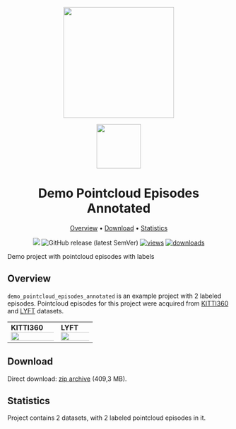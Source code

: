<div align="center" markdown> 

<img src="https://i.imgur.com/UdBujFN.png" width="250" /> <br>

<img src="https://i.imgur.com/ItAU54z.png" width="100"/> 

# Demo Pointcloud Episodes Annotated  

<p align="center">

  <a href="#overview">Overview</a> •
  <a href="#download">Download</a> •
  <a href="#statistics">Statistics</a>
</p>

[![](https://img.shields.io/badge/slack-chat-green.svg?logo=slack)](https://supervise.ly/slack)
![GitHub release (latest SemVer)](https://img.shields.io/github/v/release/supervisely-ecosystem/demo-poinctloud-episodes-annotated)
[![views](https://app.supervise.ly/img/badges/views/supervisely-ecosystem/demo-poinctloud-episodes-annotated)](https://supervise.ly) 
[![downloads](https://app.supervise.ly/img/badges/downloads/supervisely-ecosystem/demo-poinctloud-episodes-annotated)](https://supervise.ly)

</div>

Demo project with pointcloud episodes with labels

## Overview 

`demo_pointcloud_episodes_annotated` is an example project with 2 labeled episodes. 
Pointcloud episodes for this project were acquired from [KITTI360](http://www.cvlibs.net/datasets/kitti-360/) and [LYFT](https://level-5.global/data/) datasets.

<div>
  <table>
    <tr style="width: 100%">
      <td>
        <b>KITTI360</b>
        <img src="https://i.imgur.com/RqpT41t.png" style="width:150%;"/>
      </td>
      <td>
        <b>LYFT</b>
        <img src="https://i.imgur.com/NvZsUQV.png" style="width:150%;"/>
      </td>
    </tr>
  </table>
</div>

## Download

Direct download: [zip archive](https://github.com/supervisely-ecosystem/demo-poinctloud-episodes-annotated/releases/download/v1.0.4/demo_pointcloud_episodes_annotated.zip) (409,3 MB).

## Statistics

Project contains 2 datasets, with 2 labeled pointcloud episodes in it.
